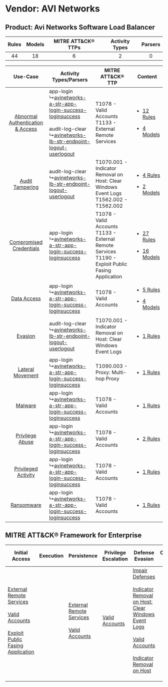 Vendor: AVI Networks
====================
Product: Avi Networks Software Load Balancer
--------------------------------------------
| Rules | Models | MITRE ATT&CK® TTPs | Activity Types | Parsers |
|:-----:|:------:|:------------------:|:--------------:|:-------:|
|  44   |   18   |         6          |       2        |    0    |

|    Use-Case    | Activity Types/Parsers    | MITRE ATT&CK® TTP    | Content    |
|:----:| ---- | ---- | ---- |
| [Abnormal Authentication & Access](../../../UseCases/uc_abnormal_authentication_&_access.md) |  app-login<br> ↳[avinetworks-a-str-app-login-success-loginsuccess](Ps/pC_avinetworksastrapploginsuccessloginsuccess.md)<br><br> audit-log-clear<br> ↳[avinetworks-lb-str-endpoint-logout-userlogout](Ps/pC_avinetworkslbstrendpointlogoutuserlogout.md)<br> | T1078 - Valid Accounts<br>T1133 - External Remote Services<br>    | [<ul><li>12 Rules</li></ul><ul><li>4 Models</li></ul>](RM/r_m_avi_networks_avi_networks_software_load_balancer_Abnormal_Authentication_&_Access.md) |
|    [Audit Tampering](../../../UseCases/uc_audit_tampering.md)    |  audit-log-clear<br> ↳[avinetworks-lb-str-endpoint-logout-userlogout](Ps/pC_avinetworkslbstrendpointlogoutuserlogout.md)<br>    | T1070.001 - Indicator Removal on Host: Clear Windows Event Logs<br>T1562.002 - T1562.002<br>    | [<ul><li>4 Rules</li></ul><ul><li>2 Models</li></ul>](RM/r_m_avi_networks_avi_networks_software_load_balancer_Audit_Tampering.md)    |
|          [Compromised Credentials](../../../UseCases/uc_compromised_credentials.md)          |  app-login<br> ↳[avinetworks-a-str-app-login-success-loginsuccess](Ps/pC_avinetworksastrapploginsuccessloginsuccess.md)<br>    | T1078 - Valid Accounts<br>T1133 - External Remote Services<br>T1190 - Exploit Public Fasing Application<br> | [<ul><li>27 Rules</li></ul><ul><li>16 Models</li></ul>](RM/r_m_avi_networks_avi_networks_software_load_balancer_Compromised_Credentials.md)         |
|    [Data Access](../../../UseCases/uc_data_access.md)    |  app-login<br> ↳[avinetworks-a-str-app-login-success-loginsuccess](Ps/pC_avinetworksastrapploginsuccessloginsuccess.md)<br>    | T1078 - Valid Accounts<br>    | [<ul><li>5 Rules</li></ul><ul><li>4 Models</li></ul>](RM/r_m_avi_networks_avi_networks_software_load_balancer_Data_Access.md)    |
|    [Evasion](../../../UseCases/uc_evasion.md)    |  audit-log-clear<br> ↳[avinetworks-lb-str-endpoint-logout-userlogout](Ps/pC_avinetworkslbstrendpointlogoutuserlogout.md)<br>    | T1070.001 - Indicator Removal on Host: Clear Windows Event Logs<br>    | [<ul><li>1 Rules</li></ul>](RM/r_m_avi_networks_avi_networks_software_load_balancer_Evasion.md)    |
|    [Lateral Movement](../../../UseCases/uc_lateral_movement.md)    |  app-login<br> ↳[avinetworks-a-str-app-login-success-loginsuccess](Ps/pC_avinetworksastrapploginsuccessloginsuccess.md)<br>    | T1090.003 - Proxy: Multi-hop Proxy<br>    | [<ul><li>1 Rules</li></ul>](RM/r_m_avi_networks_avi_networks_software_load_balancer_Lateral_Movement.md)    |
|    [Malware](../../../UseCases/uc_malware.md)    |  app-login<br> ↳[avinetworks-a-str-app-login-success-loginsuccess](Ps/pC_avinetworksastrapploginsuccessloginsuccess.md)<br>    | T1078 - Valid Accounts<br>    | [<ul><li>1 Rules</li></ul>](RM/r_m_avi_networks_avi_networks_software_load_balancer_Malware.md)    |
|    [Privilege Abuse](../../../UseCases/uc_privilege_abuse.md)    |  app-login<br> ↳[avinetworks-a-str-app-login-success-loginsuccess](Ps/pC_avinetworksastrapploginsuccessloginsuccess.md)<br>    | T1078 - Valid Accounts<br>    | [<ul><li>2 Rules</li></ul>](RM/r_m_avi_networks_avi_networks_software_load_balancer_Privilege_Abuse.md)    |
|    [Privileged Activity](../../../UseCases/uc_privileged_activity.md)    |  app-login<br> ↳[avinetworks-a-str-app-login-success-loginsuccess](Ps/pC_avinetworksastrapploginsuccessloginsuccess.md)<br>    | T1078 - Valid Accounts<br>    | [<ul><li>1 Rules</li></ul>](RM/r_m_avi_networks_avi_networks_software_load_balancer_Privileged_Activity.md)    |
|    [Ransomware](../../../UseCases/uc_ransomware.md)    |  app-login<br> ↳[avinetworks-a-str-app-login-success-loginsuccess](Ps/pC_avinetworksastrapploginsuccessloginsuccess.md)<br>    | T1078 - Valid Accounts<br>    | [<ul><li>1 Rules</li></ul>](RM/r_m_avi_networks_avi_networks_software_load_balancer_Ransomware.md)    |

MITRE ATT&CK® Framework for Enterprise
--------------------------------------
| Initial Access                                                                                                                                                                                                                         | Execution | Persistence                                                                                                                                      | Privilege Escalation                                                | Defense Evasion                                                                                                                                                                                                                                                                                                                   | Credential Access | Discovery | Lateral Movement | Collection | Command and Control                                                                                                                       | Exfiltration | Impact |
| -------------------------------------------------------------------------------------------------------------------------------------------------------------------------------------------------------------------------------------- | --------- | ------------------------------------------------------------------------------------------------------------------------------------------------ | ------------------------------------------------------------------- | --------------------------------------------------------------------------------------------------------------------------------------------------------------------------------------------------------------------------------------------------------------------------------------------------------------------------------- | ----------------- | --------- | ---------------- | ---------- | ----------------------------------------------------------------------------------------------------------------------------------------- | ------------ | ------ |
| [External Remote Services](https://attack.mitre.org/techniques/T1133)<br><br>[Valid Accounts](https://attack.mitre.org/techniques/T1078)<br><br>[Exploit Public Fasing Application](https://attack.mitre.org/techniques/T1190)<br><br> |           | [External Remote Services](https://attack.mitre.org/techniques/T1133)<br><br>[Valid Accounts](https://attack.mitre.org/techniques/T1078)<br><br> | [Valid Accounts](https://attack.mitre.org/techniques/T1078)<br><br> | [Impair Defenses](https://attack.mitre.org/techniques/T1562)<br><br>[Indicator Removal on Host: Clear Windows Event Logs](https://attack.mitre.org/techniques/T1070/001)<br><br>[Valid Accounts](https://attack.mitre.org/techniques/T1078)<br><br>[Indicator Removal on Host](https://attack.mitre.org/techniques/T1070)<br><br> |                   |           |                  |            | [Proxy: Multi-hop Proxy](https://attack.mitre.org/techniques/T1090/003)<br><br>[Proxy](https://attack.mitre.org/techniques/T1090)<br><br> |              |        |